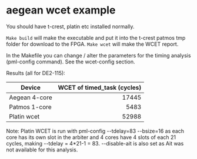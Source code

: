 # aegean wcet example

You should have t-crest, platin etc installed normally.

`Make build` will make the executable and put it into the t-crest patmos tmp folder for download to the FPGA.
`Make wcet` will make the WCET report.

In the Makefile you can change / alter the parameters for the timing analysis (pml-config command). See the wcet-config section.

Results (all for DE2-115):

| Device        | WCET of timed_task (cycles) |
| ------------- | ---------------------------:|
| Aegean 4-core | 17445                       |
| Patmos 1-core | 5483                        |
| Platin wcet   | 52988                       |

Note: Platin WCET is run with pml-config --tdelay=83 --bsize=16 as each core has its own slot in the arbiter and 4 cores have 4 slots of each 21 cycles, making --tdelay = 4*21-1 = 83.
--disable-ait is also set as Ait was not available for this analysis.
